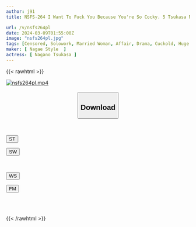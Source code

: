 ```yaml
---
author: j91
title: NSFS-264 I Want To Fuck You Because You're So Cocky. 5 Tsukasa Nagano, The Wife Raped By Her Father-in-law

url: /v/nsfs264pl
date: 2024-03-09T01:55:00Z
image: "nsfs264pl.jpg"
tags: [Censored, Solowork, Married Woman, Affair, Drama, Cuckold, Huge Butt	]
maker: [ Nagae Style  ]
actress: [ Nagano Tsukasa ]
---
```



{{< rawhtml >}}

<div class="video" data-videoid="qjeXx8lwvaHz87e">
    <a href="javascript:;">
        <img src="/v/nsfs264pl/nsfs264pl.jpg" width="WIDTH" height="HEIGHT" alt="nsfs264pl.mp4" loading="lazy">
    </a>
</div>

<script type="text/javascript" src="https://j91.asia/asset/on-demand-st.js"></script>

<br>
  <link rel="stylesheet" href="https://j91.asia/asset/bs5.css">
  
  <center>
  <button class="btn btn-primary" type="button" data-bs-toggle="collapse" data-bs-target=".multi-collapse" aria-expanded="false" aria-controls="multiCollapseExample1 multiCollapseExample2"><h2>Download</h2></button></center>
</p>
<div class="row">
  <div class="col">
    <div class="collapse multi-collapse" id="multiCollapseExample1">
      <div class="card card-body">
	      	      <br>
<div class="buttons">  
<p><a href="https://streamtape.to/v/qjeXx8lwvaHz87e" target="_blank"><button class="btn-hover color-3"><i class="fa fa-download"></i> ST</button></a></p>
<p><a href="https://cdnwish.com/0jk0gf0e7ufy" target="_blank"><button class="btn-hover color-2"><i class="fa fa-download"></i> SW</button></a></p></div>
    </div>
  </div>
</div>
  <div class="col">
    <div class="collapse multi-collapse" id="multiCollapseExample2">
      <div class="card card-body">
	      <br>
<div class="buttons">
<p><a href="https://wolfstream.tv/9aj7iguxynch"><button class="btn-hover color-9"><i class="fa fa-download"></i> WS</button></a></p>
<p><a href="https://filemoon.sx/d/oskd7ifj1b3f"><button class="btn-hover color-8"><i class="fa fa-download"></i> FM</button></a></p></div>
<br><br>
      </div>
    </div>
  </div>
</div>

{{< /rawhtml >}}